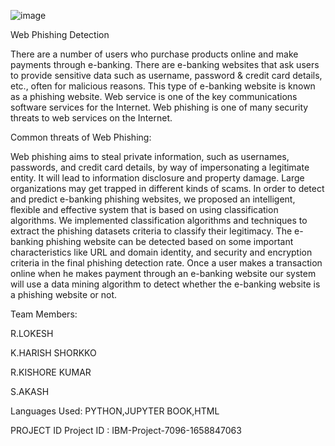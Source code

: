 ![image](https://user-images.githubusercontent.com/113919715/202781952-02e527a8-56b6-4ea1-bf17-ff721bdb8eb9.png)










Web Phishing Detection



There are a number of users who purchase products online and make payments through e-banking. There are e-banking websites that ask users to provide sensitive data such as username, password & credit card details, etc., often for malicious reasons. This type of e-banking website is known as a phishing website. Web service is one of the key communications software services for the Internet. Web phishing is one of many security threats to web services on the Internet.

Common threats of Web Phishing:



Web phishing aims to steal private information, such as usernames, passwords, and credit card details, by way of impersonating a legitimate entity.
It will lead to information disclosure and property damage.
Large organizations may get trapped in different kinds of scams. In order to detect and predict e-banking phishing websites, we proposed an intelligent, flexible and effective system that is based on using classification algorithms. We implemented classification algorithms and techniques to extract the phishing datasets criteria to classify their legitimacy. The e-banking phishing website can be detected based on some important characteristics like URL and domain identity, and security and encryption criteria in the final phishing detection rate. Once a user makes a transaction online when he makes payment through an e-banking website our system will use a data mining algorithm to detect whether the e-banking website is a phishing website or not.



Team Members:



R.LOKESH


K.HARISH SHORKKO


R.KISHORE KUMAR


S.AKASH


Languages Used:
PYTHON,JUPYTER BOOK,HTML

PROJECT ID
Project ID : IBM-Project-7096-1658847063


